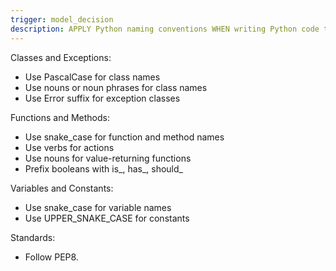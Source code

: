```yaml
---
trigger: model_decision
description: APPLY Python naming conventions WHEN writing Python code to ensure consistency, readability, and maintainability across the codebase.
---
```


Classes and Exceptions:
- Use PascalCase for class names
- Use nouns or noun phrases for class names
- Use Error suffix for exception classes

Functions and Methods:
- Use snake_case for function and method names
- Use verbs for actions
- Use nouns for value-returning functions
- Prefix booleans with is_, has_, should_

Variables and Constants:
- Use snake_case for variable names
- Use UPPER_SNAKE_CASE for constants

Standards:
- Follow PEP8.